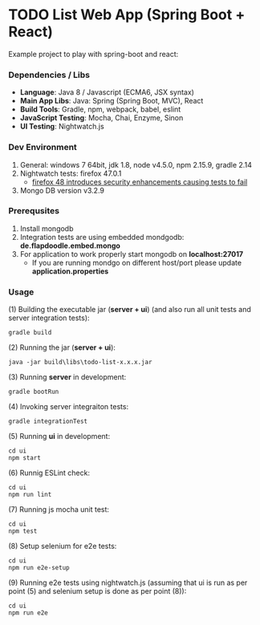 TODO List Web App (Spring Boot + React)
=======================

Example project to play with spring-boot and react:

### Dependencies / Libs

* **Language**: Java 8 / Javascript (ECMA6, JSX syntax)
* **Main App Libs**: Java: Spring (Spring Boot, MVC), React
* **Build Tools**: Gradle, npm, webpack, babel, eslint
* **JavaScript Testing**: Mocha, Chai, Enzyme, Sinon
* **UI Testing**: Nightwatch.js

### Dev Environment
1. General: windows 7 64bit, jdk 1.8, node v4.5.0, npm 2.15.9, gradle 2.14
2. Nightwatch tests: firefox 47.0.1
    * [firefox 48 introduces security enhancements causing tests to fail](https://github.com/SeleniumHQ/selenium/issues/2559)
3. Mongo DB version v3.2.9

### Prerequsites
1. Install mongodb
2. Integration tests are using embedded mondgodb: **de.flapdoodle.embed.mongo**
2. For application to work properly start mongodb on **localhost:27017**
    * If you are running mondgo on different host/port please update **application.properties**

### Usage
(1) Building the executable jar (**server + ui**) (and also run all unit tests and server integration tests):
```
gradle build
```
(2) Running the jar (**server + ui**):
```
java -jar build\libs\todo-list-x.x.x.jar
```
(3) Running **server** in development:
```
gradle bootRun
```
(4) Invoking server integraiton tests:
```
gradle integrationTest
```
(5) Running **ui** in development:
```
cd ui
npm start
```
(6) Runnig ESLint check:
```
cd ui
npm run lint
```
(7) Running js mocha unit test:
```
cd ui
npm test
```
(8) Setup selenium for e2e tests:
```
cd ui
npm run e2e-setup
```
(9) Running e2e tests using nightwatch.js (assuming that ui is run as per point (5) and selenium setup is done as per point (8)):
```
cd ui
npm run e2e
```